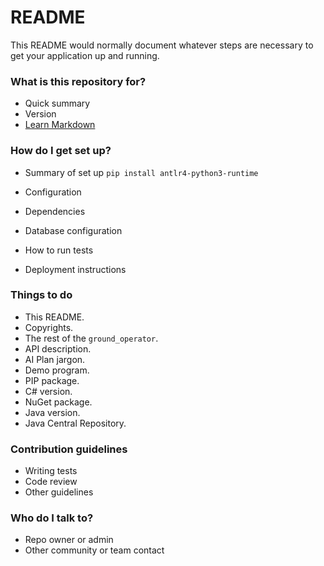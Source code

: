 # README #

This README would normally document whatever steps are necessary to get your application up and running.

### What is this repository for? ###

* Quick summary
* Version
* [Learn Markdown](https://bitbucket.org/tutorials/markdowndemo)

### How do I get set up? ###

* Summary of set up
`pip install antlr4-python3-runtime`

* Configuration
* Dependencies
* Database configuration
* How to run tests
* Deployment instructions

### Things to do ###

* This README.
* Copyrights.
* The rest of the `ground_operator`.
* API description.
* AI Plan jargon.
* Demo program.
* PIP package.
* C# version.
* NuGet package.
* Java version.
* Java Central Repository.


### Contribution guidelines ###

* Writing tests
* Code review
* Other guidelines

### Who do I talk to? ###

* Repo owner or admin
* Other community or team contact
